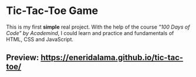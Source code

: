 # Tic-Tac-Toe Game

This is my first **simple** real project. With the help of the course *"100 Days of Code" by Academind*, I could learn and practice and fundamentals of HTML, CSS and JavaScript.
## Preview: https://eneridalama.github.io/tic-tac-toe/
